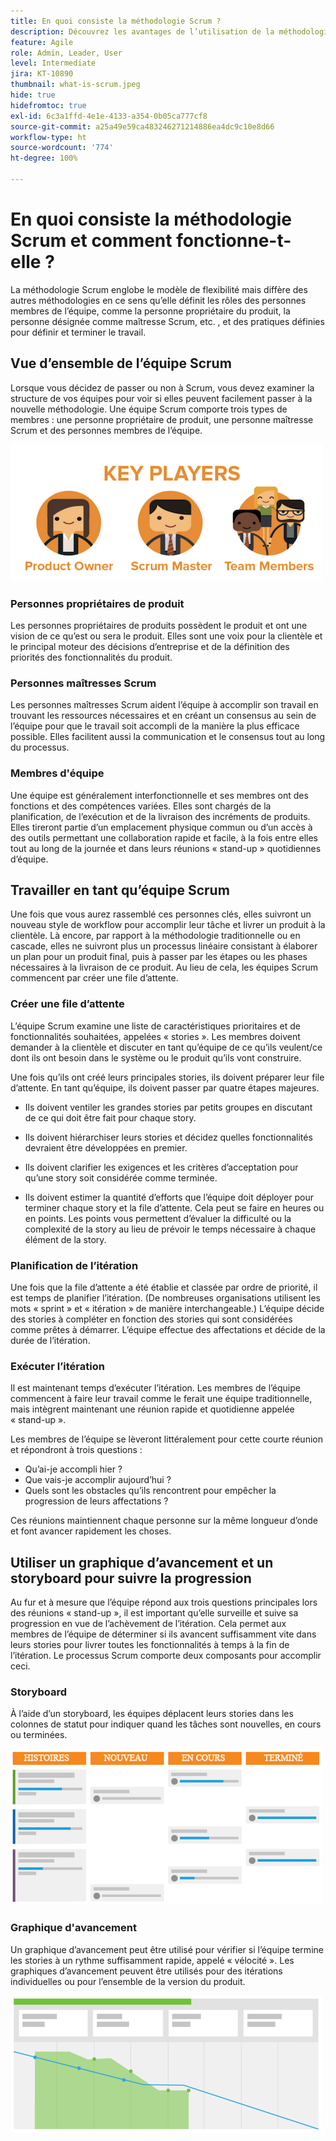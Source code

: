 ```yaml
---
title: En quoi consiste la méthodologie Scrum ?
description: Découvrez les avantages de l’utilisation de la méthodologie agile Scrum.
feature: Agile
role: Admin, Leader, User
level: Intermediate
jira: KT-10890
thumbnail: what-is-scrum.jpeg
hide: true
hidefromtoc: true
exl-id: 6c3a1ffd-4e1e-4133-a354-0b05ca777cf8
source-git-commit: a25a49e59ca483246271214886ea4dc9c10e8d66
workflow-type: ht
source-wordcount: '774'
ht-degree: 100%

---
```


# En quoi consiste la méthodologie Scrum et comment fonctionne-t-elle ?

La méthodologie Scrum englobe le modèle de flexibilité mais diffère des autres méthodologies en ce sens qu’elle définit les rôles des personnes membres de l’équipe, comme la personne propriétaire du produit, la personne désignée comme maîtresse Scrum, etc. , et des pratiques définies pour définir et terminer le travail.

## Vue d’ensemble de l’équipe Scrum

Lorsque vous décidez de passer ou non à Scrum, vous devez examiner la structure de vos équipes pour voir si elles peuvent facilement passer à la nouvelle méthodologie. Une équipe Scrum comporte trois types de membres : une personne propriétaire de produit, une personne maîtresse Scrum et des personnes membres de l’équipe.

![Membres de l’équipe Scrum](assets/scrumteammembers-01.png)

### Personnes propriétaires de produit

Les personnes propriétaires de produits possèdent le produit et ont une vision de ce qu’est ou sera le produit. Elles sont une voix pour la clientèle et le principal moteur des décisions d’entreprise et de la définition des priorités des fonctionnalités du produit.


### Personnes maîtresses Scrum

Les personnes maîtresses Scrum aident l’équipe à accomplir son travail en trouvant les ressources nécessaires et en créant un consensus au sein de l’équipe pour que le travail soit accompli de la manière la plus efficace possible. Elles facilitent aussi la communication et le consensus tout au long du processus.


### Membres d&#39;équipe

Une équipe est généralement interfonctionnelle et ses membres ont des fonctions et des compétences variées. Elles sont chargés de la planification, de l’exécution et de la livraison des incréments de produits. Elles tireront partie d’un emplacement physique commun ou d’un accès à des outils permettant une collaboration rapide et facile, à la fois entre elles tout au long de la journée et dans leurs réunions « stand-up » quotidiennes d’équipe.


## Travailler en tant qu’équipe Scrum

Une fois que vous aurez rassemblé ces personnes clés, elles suivront un nouveau style de workflow pour accomplir leur tâche et livrer un produit à la clientèle. Là encore, par rapport à la méthodologie traditionnelle ou en cascade, elles ne suivront plus un processus linéaire consistant à élaborer un plan pour un produit final, puis à passer par les étapes ou les phases nécessaires à la livraison de ce produit. Au lieu de cela, les équipes Scrum commencent par créer une file d’attente.



### Créer une file d’attente

L’équipe Scrum examine une liste de caractéristiques prioritaires et de fonctionnalités souhaitées, appelées « stories ». Les membres doivent demander à la clientèle et discuter en tant qu’équipe de ce qu’ils veulent/ce dont ils ont besoin dans le système ou le produit qu’ils vont construire.


Une fois qu’ils ont créé leurs principales stories, ils doivent préparer leur file d’attente. En tant qu’équipe, ils doivent passer par quatre étapes majeures.


* Ils doivent ventiler les grandes stories par petits groupes en discutant de ce qui doit être fait pour chaque story.

* Ils doivent hiérarchiser leurs stories et décidez quelles fonctionnalités devraient être développées en premier.

* Ils doivent clarifier les exigences et les critères d’acceptation pour qu’une story soit considérée comme terminée.

* Ils doivent estimer la quantité d’efforts que l’équipe doit déployer pour terminer chaque story et la file d’attente. Cela peut se faire en heures ou en points. Les points vous permettent d’évaluer la difficulté ou la complexité de la story au lieu de prévoir le temps nécessaire à chaque élément de la story.


### Planification de l’itération

Une fois que la file d’attente a été établie et classée par ordre de priorité, il est temps de planifier l’itération. (De nombreuses organisations utilisent les mots « sprint » et « itération » de manière interchangeable.) L’équipe décide des stories à compléter en fonction des stories qui sont considérées comme prêtes à démarrer. L’équipe effectue des affectations et décide de la durée de l’itération.



### Exécuter l’itération

Il est maintenant temps d’exécuter l’itération. Les membres de l’équipe commencent à faire leur travail comme le ferait une équipe traditionnelle, mais intègrent maintenant une réunion rapide et quotidienne appelée « stand-up ».

Les membres de l’équipe se lèveront littéralement pour cette courte réunion et répondront à trois questions :

* Qu’ai-je accompli hier ?
* Que vais-je accomplir aujourd’hui ?
* Quels sont les obstacles qu’ils rencontrent pour empêcher la progression de leurs affectations ?


Ces réunions maintiennent chaque personne sur la même longueur d’onde et font avancer rapidement les choses.



## Utiliser un graphique d’avancement et un storyboard pour suivre la progression

Au fur et à mesure que l’équipe répond aux trois questions principales lors des réunions « stand-up », il est important qu’elle surveille et suive sa progression en vue de l’achèvement de l’itération. Cela permet aux membres de l’équipe de déterminer si ils avancent suffisamment vite dans leurs stories pour livrer toutes les fonctionnalités à temps à la fin de l’itération. Le processus Scrum comporte deux composants pour accomplir ceci.


### Storyboard

À l’aide d’un storyboard, les équipes déplacent leurs stories dans les colonnes de statut pour indiquer quand les tâches sont nouvelles, en cours ou terminées.

![Storyboard](assets/storyboard-01.png)


### Graphique d&#39;avancement

Un graphique d’avancement peut être utilisé pour vérifier si l’équipe termine les stories à un rythme suffisamment rapide, appelé « vélocité ». Les graphiques d’avancement peuvent être utilisés pour des itérations individuelles ou pour l’ensemble de la version du produit.

![Graphique d&#39;avancement](assets/burndown-01.png)
